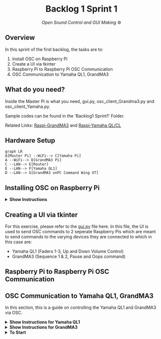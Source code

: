 <h1 align="center">
  Backlog 1 Sprint 1
</h1>

<p align="center">
  <i align="center">Open Sound Control and GUI Making </i>⚙️
</p>


## Overview
In this sprint of the first backlog, the tasks are to:
1. Install OSC on Raspberry Pi
2. Create a UI via tkinter
3. Raspberry Pi to Raspberry Pi OSC Communication
4. OSC Communication to Yamaha QL1, GrandMA3

## What do you need?
Inside the Master Pi is what you need, gui.py, osc_client_Grandma3.py and osc_client_Yamaha.py.

Sample codes can be found in the 'Backlog1 Sprint1' Folder.

Related Links: 
[Raspi-GrandMA3](https://github.com/huats-club/oscstarterkit/tree/main/tutorial5) and
[Raspi-Yamaha QL/CL](https://github.com/huats-club/oscstarterkit/tree/main/tutorial4)

## Hardware Setup
```mermaid
graph LR
A[Master Pi] --WiFi--> C[Yamaha Pi]
A --WiFi--> D[GrandMA3 Pi]
C --LAN--> E[Router]
E --LAN--> F[Yamaha QL1]
D --LAN--> G[GrandMA3 onPC Command Wing XT]

```

## Installing OSC on Raspberry Pi

<details><summary><b>Show Instructions</b></summary>
  
1. Install Python-OSC on **Raspberry Pi**:

    ```sh
    pip3 install python-osc==1.8.1
    ```

</details>

## Creating a UI via tkinter

For this exercise, please refer to the [gui.py](./Master%20pi/gui.py) file here.
In this file, the UI is used to send OSC commands to 2 seperate Raspberry Pis which are meant to send commands to the varying devices they are connected to which in this case are:
- Yamaha QL1 (Faders 1-3, Up and Down Volume Control)
- GrandMA3 (Sequence 1 & 2, Pause and Oops command)

## Raspberry Pi to Raspberry Pi OSC Communication

## OSC Communication to Yamaha QL1, GrandMA3
In this section, this is a guide on controlling the Yamaha QL1 and GrandMA3 via OSC.
<details><summary><b>Show Instructions for Yamaha QL1</b></summary>
  
1.  Assuming that your virtual environment has been set up, download master pi folder and place it in your virtual environment folder
2.  Configure your IP address and Port Number:
    ```
    PI_A_ADDR = "192.168.254.72"		#Should be your QL1 IP address
    PORT = 23                       #Port Address of the QL1
    addr = "/print"
    ```
3. If you wish to change the values of the Yamaha faders:

    ```
    def yamahafader1Up():
  	rangeconvert1()
  	global PI_A_ADDR
  	global PORT
  	global addr
  	msg = "set MIXER:Current/InCh/Fader/Level 0 0 {NewValue1} "	
  	print(NewValue1)
  	send_message(PI_A_ADDR, PORT, addr, msg)
    ```

</details>

<details><summary><b>Show Instructions for GrandMA3</b></summary>

1.  Similarly with the Instructions for Yamaha QL1, however just make sure your IP address and Port Number from GrandMA3 is correct:
    ```
    PI_A_ADDR = "192.168.254.72"		#Should be your GrandMA3 IP address
    PORT = 23                       #Port Address of the GrandMA3
    addr = "/print"
    ```
2.  If you wish for the buttons to change commands, please edit:
    ```
    def sequence1_osc():
  	global PI_A_ADDR
  	global PORT
  	global addr
  	#msg = "OSC Sequence 1 from pi"
  	msg = "Go+ Exec 201 Executor 202 At 0 "    #Change the msg by using GrandMA3
  	send_message(PI_A_ADDR, PORT, addr, msg)
    ```

</details>


<details><summary><b>To Start</b></summary>
1.  Enter virtual environment:
  
```
source <environment_folder>/bin/activate
```
2. Change Directory:

```
cd {folder where environment was created, eg cd john}
```
   
3.To start the program:
      
   ```
   sudo ~/<venv_name>/bin/python gui.py
   ```

      
</details>
